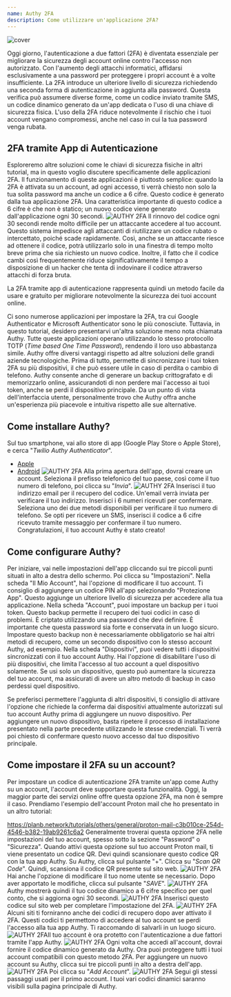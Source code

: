 ```yaml
---
name: Authy 2FA
description: Come utilizzare un'applicazione 2FA?
---
```

![cover](assets/cover.webp)

Oggi giorno, l'autenticazione a due fattori (2FA) è diventata essenziale per migliorare la sicurezza degli account online contro l'accesso non autorizzato. Con l'aumento degli attacchi informatici, affidarsi esclusivamente a una password per proteggere i propri account è a volte insufficiente. La 2FA introduce un ulteriore livello di sicurezza richiedendo una seconda forma di autenticazione in aggiunta alla password. Questa verifica può assumere diverse forme, come un codice inviato tramite SMS, un codice dinamico generato da un'app dedicata o l'uso di una chiave di sicurezza fisica. L'uso della 2FA riduce notevolmente il rischio che i tuoi account vengano compromessi, anche nel caso in cui la tua password venga rubata.

## 2FA tramite App di Autenticazione

Esploreremo altre soluzioni come le chiavi di sicurezza fisiche in altri tutorial, ma in questo voglio discutere specificamente delle applicazioni 2FA. Il funzionamento di queste applicazioni è piuttosto semplice: quando la 2FA è attivata su un account, ad ogni accesso, ti verrà chiesto non solo la tua solita password ma anche un codice a 6 cifre. Questo codice è generato dalla tua applicazione 2FA. Una caratteristica importante di questo codice a 6 cifre è che non è statico; un nuovo codice viene generato dall'applicazione ogni 30 secondi.
![AUTHY 2FA](assets/notext/01.webp)
Il rinnovo del codice ogni 30 secondi rende molto difficile per un attaccante accedere al tuo account. Questo sistema impedisce agli attaccanti di riutilizzare un codice rubato o intercettato, poiché scade rapidamente. Così, anche se un attaccante riesce ad ottenere il codice, potrà utilizzarlo solo in una finestra di tempo molto breve prima che sia richiesto un nuovo codice. Inoltre, il fatto che il codice cambi così frequentemente riduce significativamente il tempo a disposizione di un hacker che tenta di indovinare il codice attraverso attacchi di forza bruta.

La 2FA tramite app di autenticazione rappresenta quindi un metodo facile da usare e gratuito per migliorare notevolmente la sicurezza dei tuoi account online.

Ci sono numerose applicazioni per impostare la 2FA, tra cui Google Authenticator e Microsoft Authenticator sono le più conosciute. Tuttavia, in questo tutorial, desidero presentarvi un'altra soluzione meno nota chiamata Authy. Tutte queste applicazioni operano utilizzando lo stesso protocollo TOTP (*Time based One Time Password*), rendendo il loro uso abbastanza simile.
Authy offre diversi vantaggi rispetto ad altre soluzioni delle grandi aziende tecnologiche. Prima di tutto, permette di sincronizzare i tuoi token 2FA su più dispositivi, il che può essere utile in caso di perdita o cambio di telefono. Authy consente anche di generare un backup crittografato e di memorizzarlo online, assicurandoti di non perdere mai l'accesso ai tuoi token, anche se perdi il dispositivo principale. Da un punto di vista dell'interfaccia utente, personalmente trovo che Authy offra anche un'esperienza più piacevole e intuitiva rispetto alle sue alternative.

## Come installare Authy?

Sul tuo smartphone, vai allo store di app (Google Play Store o Apple Store), e cerca "*Twilio Authy Authenticator*".

- [Apple](https://apps.apple.com/us/app/twilio-authy/id494168017)
- [Android](https://play.google.com/store/apps/details?id=com.authy.authy)
![AUTHY 2FA](assets/notext/02.webp)
Alla prima apertura dell'app, dovrai creare un account. Seleziona il prefisso telefonico del tuo paese, così come il tuo numero di telefono, poi clicca su "*Invia*".
![AUTHY 2FA](assets/notext/03.webp)
Inserisci il tuo indirizzo email per il recupero del codice.
Un'email verrà inviata per verificare il tuo indirizzo. Inserisci i 6 numeri ricevuti per confermare.
Seleziona uno dei due metodi disponibili per verificare il tuo numero di telefono. Se opti per ricevere un SMS, inserisci il codice a 6 cifre ricevuto tramite messaggio per confermare il tuo numero.
Congratulazioni, il tuo account Authy è stato creato!

## Come configurare Authy?

Per iniziare, vai nelle impostazioni dell'app cliccando sui tre piccoli punti situati in alto a destra dello schermo.
Poi clicca su "Impostazioni".
Nella scheda "Il Mio Account", hai l'opzione di modificare il tuo account. Ti consiglio di aggiungere un codice PIN all'app selezionando "Protezione App". Questo aggiunge un ulteriore livello di sicurezza per accedere alla tua applicazione.
Nella scheda "Account", puoi impostare un backup per i tuoi token. Questo backup permette il recupero dei tuoi codici in caso di problemi. È criptato utilizzando una password che devi definire. È importante che questa password sia forte e conservata in un luogo sicuro. Impostare questo backup non è necessariamente obbligatorio se hai altri metodi di recupero, come un secondo dispositivo con lo stesso account Authy, ad esempio.
Nella scheda "Dispositivi", puoi vedere tutti i dispositivi sincronizzati con il tuo account Authy. Hai l'opzione di disabilitare l'uso di più dispositivi, che limita l'accesso al tuo account a quel dispositivo solamente. Se usi solo un dispositivo, questo può aumentare la sicurezza del tuo account, ma assicurati di avere un altro metodo di backup in caso perdessi quel dispositivo.

Se preferisci permettere l'aggiunta di altri dispositivi, ti consiglio di attivare l'opzione che richiede la conferma dai dispositivi attualmente autorizzati sul tuo account Authy prima di aggiungere un nuovo dispositivo.
Per aggiungere un nuovo dispositivo, basta ripetere il processo di installazione presentato nella parte precedente utilizzando le stesse credenziali. Ti verrà poi chiesto di confermare questo nuovo accesso dal tuo dispositivo principale.

## Come impostare il 2FA su un account?

Per impostare un codice di autenticazione 2FA tramite un'app come Authy su un account, l'account deve supportare questa funzionalità. Oggi, la maggior parte dei servizi online offre questa opzione 2FA, ma non è sempre il caso. Prendiamo l'esempio dell'account Proton mail che ho presentato in un altro tutorial:

https://planb.network/tutorials/others/general/proton-mail-c3b010ce-254d-4546-b382-19ab9261c6a2
Generalmente troverai questa opzione 2FA nelle impostazioni del tuo account, spesso sotto la sezione "Password" o "Sicurezza".
Quando attivi questa opzione sul tuo account Proton mail, ti viene presentato un codice QR. Devi quindi scansionare questo codice QR con la tua app Authy.
Su Authy, clicca sul pulsante "+".
Clicca su "*Scan QR Code*". Quindi, scansiona il codice QR presente sul sito web. ![AUTHY 2FA](assets/notext/17.webp)
Hai anche l'opzione di modificare il tuo nome utente se necessario. Dopo aver apportato le modifiche, clicca sul pulsante "*SAVE*".
![AUTHY 2FA](assets/notext/18.webp)
Authy mostrerà quindi il tuo codice dinamico a 6 cifre specifico per quel conto, che si aggiorna ogni 30 secondi.
![AUTHY 2FA](assets/notext/19.webp)
Inserisci questo codice sul sito web per completare l'impostazione del 2FA.
![AUTHY 2FA](assets/notext/20.webp)
Alcuni siti ti forniranno anche dei codici di recupero dopo aver attivato il 2FA. Questi codici ti permettono di accedere al tuo account se perdi l'accesso alla tua app Authy. Ti raccomando di salvarli in un luogo sicuro.
![AUTHY 2FA](assets/notext/21.webp)Il tuo account è ora protetto con l'autenticazione a due fattori tramite l'app Authy.
![AUTHY 2FA](assets/notext/22.webp)
Ogni volta che accedi all'account, dovrai fornire il codice dinamico generato da Authy. Ora puoi proteggere tutti i tuoi account compatibili con questo metodo 2FA. Per aggiungere un nuovo account su Authy, clicca sui tre piccoli punti in alto a destra dell'app.
![AUTHY 2FA](assets/notext/23.webp)
Poi clicca su "*Add Account*".
![AUTHY 2FA](assets/notext/24.webp)
Segui gli stessi passaggi usati per il primo account. I tuoi vari codici dinamici saranno visibili sulla pagina principale di Authy.